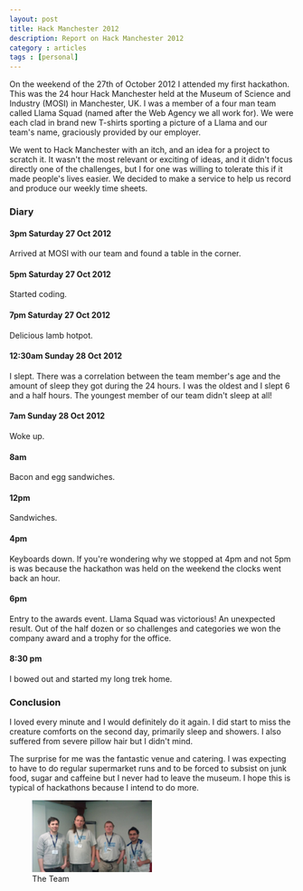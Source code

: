 ```yaml
---
layout: post
title: Hack Manchester 2012
description: Report on Hack Manchester 2012
category : articles
tags : [personal]
---
```


On the weekend of the 27th of October 2012 I attended my first hackathon. This
was the 24 hour Hack Manchester held at the Museum of Science and Industry
(MOSI) in Manchester, UK. I was a member of a four man team called Llama Squad
(named after the Web Agency we all work for). We were each clad in brand new
T-shirts sporting a picture of a Llama and our team's name, graciously provided
by our employer.

We went to Hack Manchester with an itch, and an idea for a project to scratch
it. It wasn't the most relevant or exciting of ideas, and it didn't focus
directly one of the challenges, but I for one was willing to tolerate this if it
made people's lives easier. We decided to make a service to help us record and
produce our weekly time sheets.

### Diary

#### 3pm Saturday 27 Oct 2012

Arrived at MOSI with our team and found a table in the corner.

#### 5pm Saturday 27 Oct 2012

Started coding.

#### 7pm Saturday 27 Oct 2012

Delicious lamb hotpot.

#### 12:30am Sunday 28 Oct 2012

I slept. There was a correlation between the team member's age and the amount of
sleep they got during the 24 hours. I was the oldest and I slept 6 and a half
hours. The youngest member of our team didn't sleep at all!

#### 7am Sunday 28 Oct 2012

Woke up.

#### 8am

Bacon and egg sandwiches.

#### 12pm

Sandwiches.

#### 4pm

Keyboards down. If you're wondering why we stopped at 4pm and not 5pm is was
because the hackathon was held on the weekend the clocks went back an hour.

#### 6pm

Entry to the awards event. Llama Squad was victorious! An unexpected result. Out
of the half dozen or so challenges and categories we won the company award and a
trophy for the office.

#### 8:30 pm

I bowed out and started my long trek home.

### Conclusion

I loved every minute and I would definitely do it again. I did start to miss the
creature comforts on the second day, primarily sleep and showers. I also
suffered from severe pillow hair but I didn't mind.

The surprise for me was the fantastic venue and catering. I was expecting to
have to do regular supermarket runs and to be forced to subsist on junk food,
sugar and caffeine but I never had to leave the museum. I hope this is typical
of hackathons because I intend to do more.

<figure>
  <img src="/images/llamasquad.jpg" width="50%"/>
	<figcaption>The Team</figcaption>
</figure>

